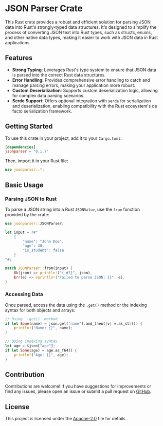 # JSON Parser Crate

This Rust crate provides a robust and efficient solution for parsing JSON data into Rust's strongly-typed data structures. It's designed to simplify the process of converting JSON text into Rust types, such as structs, enums, and other native data types, making it easier to work with JSON data in Rust applications.

## Features

- **Strong Typing**: Leverages Rust's type system to ensure that JSON data is parsed into the correct Rust data structures.
- **Error Handling**: Provides comprehensive error handling to catch and manage parsing errors, making your application more robust.
- **Custom Deserialization**: Supports custom deserialization logic, allowing for complex data parsing scenarios.
- **Serde Support**: Offers optional integration with `serde` for serialization and deserialization, enabling compatibility with the Rust ecosystem's de facto serialization framework.

## Getting Started

To use this crate in your project, add it to your `Cargo.toml`:

```toml
[dependencies]
jsonparser = "0.1.7"
```

Then, import it in your Rust file:

```rust
use jsonparser::*;
```

## Basic Usage

### Parsing JSON to Rust

To parse a JSON string into a Rust `JSONValue`, use the `from` function provided by the crate:

```rust
use jsonparser::JSONParser;

let input = r#"
    {
        "name": "John Doe",
        "age": 30,
        "is_student": false
    }
"#;

match JSONParser::from(input) {
    Ok(json) => println!("{:#?}", json),
    Err(e) => eprintln!("Failed to parse JSON: {}", e),
}
```

### Accessing Data

Once parsed, access the data using the `.get()` method or the indexing syntax for both objects and arrays:

```rust
// Using `.get()` method
if let Some(name) = json.get("name").and_then(|v| v.as_str()) {
    println!("Name: {}", name);
}

// Using indexing syntax
let age = &json["age"];
if let Some(age) = age.as_f64() {
    println!("Age: {}", age);
}
```

## Contribution

Contributions are welcome! If you have suggestions for improvements or find any issues, please open an issue or submit a pull request on [GitHub](https://github.com/nethriis/json-parser).

## License

This project is licensed under the [Apache-2.0](https://github.com/nethriis/json-parser/blob/main/LICENSE) file for details.
